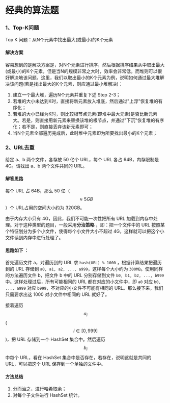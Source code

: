 # 经典的算法题

### 1、Top-K问题

Top K 问题：从N个元素中找出最大\(或最小\)的K个元素

#### 解决方案

容易想到的是解决方案是，对N个元素进行排序，然后根据排序结果从中取出最大\(或最小\)的K个元素，但是当N的规模非常之大时，效率会非常低。而堆则可以很好解决地该问题。这里，我们以取出最小的K个元素为例，说明如何通过最大堆解决该问题\(若是找出最大的K个元素，则应通过最小堆解决\)：

1. 建立一个最大堆，遍历N个元素并重复下述 Step 2-3；
2. 若堆的大小未达到K时，直接将新元素放入堆底，然后通过"上浮"恢复堆的有序化；
3. 若堆的大小已经为K时，则比较根节点元素\(即堆中最大元素\)是否比新元素大。若是，则直接用新元素来替换该堆的根节点，并通过"下沉"恢复堆的有序化；若不是，则直接丢弃该新元素即可；
4. 当N个元素全部遍历完成后，此时堆中元素即为所要找出最小的K个元素；

### 2、URL去重

给定 a、b 两个文件，各存放 50 亿个 URL，每个 URL 各占 64B，内存限制是 4G。请找出 a、b 两个文件共同的 URL。

#### 解答思路

每个 URL 占 64B，那么 50 亿（ $$\approx 5GB$$ ）个 URL占用的空间大小约为 320GB。

由于内存大小只有 4G，因此，我们不可能一次性把所有 URL 加载到内存中处理。对于这种类型的题目，一般采用**分治策略** ，即：把一个文件中的 URL 按照某个特征划分为多个小文件，使得每个小文件大小不超过 4G，这样就可以把这个小文件读到内存中进行处理了。

#### **思路如下** ：

首先遍历文件 a，对遍历到的 URL 求 `hash(URL) % 1000` ，根据计算结果把遍历到的 URL 存储到 `a0, a1, a2, ..., a999`，这样每个大小约为 `300MB`。使用同样的方法遍历文件 b，把文件 b 中的 URL 分别存储到文件 `b0, b1, b2, ..., b999` 中。这样处理过后，所有可能相同的 URL 都在对应的小文件中，即 `a0` 对应 `b0, ..., a999` 对应 `b999`，不对应的小文件不可能有相同的 URL。那么接下来，我们只需要求出这 1000 对小文件中相同的 URL 就好了。

接着遍历 $$a_i$$ \( $$i\in[0,999]$$ \)，把 URL 存储到一个 HashSet 集合中。然后遍历 $$b_i$$ 中每个 URL，看在 HashSet 集合中是否存在，若存在，说明这就是共同的 URL，可以把这个 URL 保存到一个单独的文件中。

#### 方法总结

1. 分而治之，进行哈希取余；
2. 对每个子文件进行 HashSet 统计。

